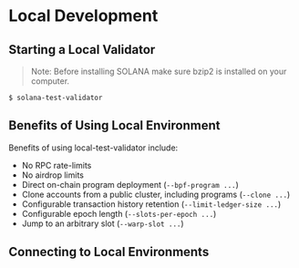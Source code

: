 # Local Development

## Starting a Local Validator

> Note: Before installing SOLANA make sure bzip2 is installed on your computer.

```shell
$ solana-test-validator
```

## Benefits of Using Local Environment

Benefits of using local-test-validator include:

- No RPC rate-limits
- No airdrop limits
- Direct on-chain program deployment (`--bpf-program ...`)
- Clone accounts from a public cluster, including programs (`--clone ...`)
- Configurable transaction history retention (`--limit-ledger-size ...`)
- Configurable epoch length (`--slots-per-epoch ...`)
- Jump to an arbitrary slot (`--warp-slot ...`)

## Connecting to Local Environments


